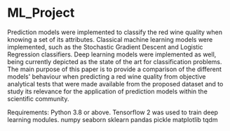 # ML_Project
Prediction models were implemented to classify the red wine quality when knowing a set of its attributes.
Classical machine learning models were implemented, such as the Stochastic Gradient Descent and Logistic Regression classifiers. Deep learning models were implemented as well, being currently depicted as the state of the art for classification problems. 
The main purpose of this paper is to provide a comparison of the different models' behaviour when predicting a red wine quality from objective analytical tests that were made available from the proposed dataset and to study its relevance for the application of prediction models within the scientific community.

Requirements:
Python 3.8 or above.
Tensorflow 2 was used to train deep learning modules.
numpy
seaborn
sklearn
pandas
pickle
matplotlib
tqdm

